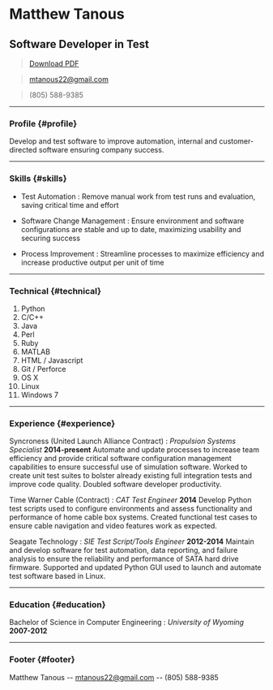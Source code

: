 # Matthew Tanous

## Software Developer in Test

> [Download PDF](resume.pdf)

> [mtanous22@gmail.com](mtanous22@gmail.com)

> (805) 588-9385

------

### Profile {#profile}
Develop and test software to improve automation, internal and customer-directed software ensuring company success.

------

### Skills {#skills}

* Test Automation
  : Remove manual work from test runs and evaluation, saving critical time and effort

* Software Change Management
  : Ensure environment and software configurations are stable and up to date, maximizing usability and securing success

* Process Improvement
  : Streamline processes to maximize efficiency and increase productive output per unit of time

------

### Technical {#technical}

1. Python
1. C/C++
1. Java
1. Perl
1. Ruby
1. MATLAB
1. HTML / Javascript
1. Git / Perforce
1. OS X
1. Linux
1. Windows 7

------

### Experience {#experience}

Syncroness (United Launch Alliance Contract)
: *Propulsion Systems Specialist*
  __2014-present__
  Automate and update processes to increase team efficiency and provide critical software configuration management capabilities to ensure successful use of simulation software.  Worked to create unit test suites to bolster already existing full integration tests and improve code quality.  Doubled software developer productivity.

Time Warner Cable (Contract)
: *CAT Test Engineer*
  __2014__
  Develop Python test scripts used to configure environments and assess functionality and performance of home cable box systems. Created functional test cases to ensure cable navigation and video features work as expected.

Seagate Technology
: *SIE Test Script/Tools Engineer*
  __2012-2014__
  Maintain and develop software for test automation, data reporting, and failure analysis to ensure the reliability and performance of SATA hard drive firmware.  Supported and updated Python GUI used to launch and automate test software based in Linux.

------

### Education {#education}

Bachelor of Science in Computer Engineering
: *University of Wyoming*
  __2007-2012__

------

### Footer {#footer}

Matthew Tanous -- [mtanous22@gmail.com](mtanous22@gmail.com) -- (805) 588-9385
